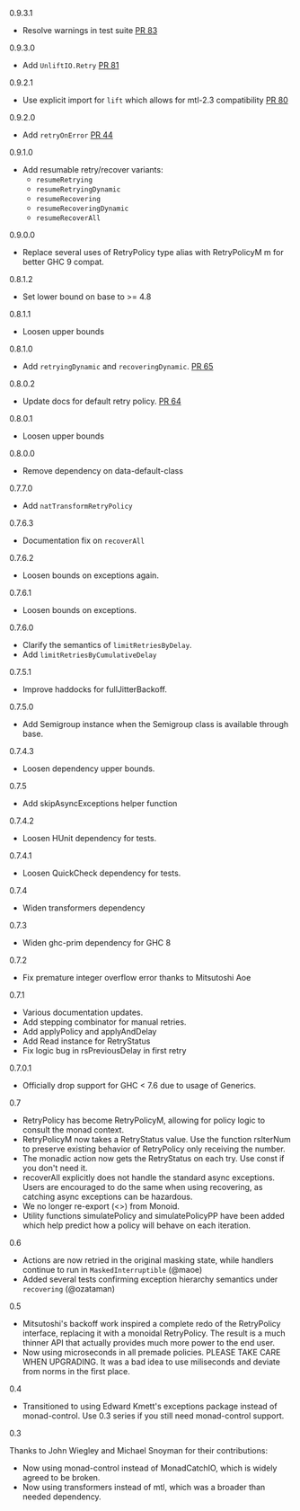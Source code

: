 0.9.3.1
* Resolve warnings in test suite [PR 83](https://github.com/Soostone/retry/pull/83)

0.9.3.0
* Add `UnliftIO.Retry` [PR 81](https://github.com/Soostone/retry/pull/81)

0.9.2.1
* Use explicit import for `lift` which allows for mtl-2.3 compatibility [PR 80](https://github.com/Soostone/retry/pull/80)

0.9.2.0
* Add `retryOnError` [PR 44](https://github.com/Soostone/retry/pull/44)

0.9.1.0
* Add resumable retry/recover variants:
  * `resumeRetrying`
  * `resumeRetryingDynamic`
  * `resumeRecovering`
  * `resumeRecoveringDynamic`
  * `resumeRecoverAll`

0.9.0.0
* Replace several uses of RetryPolicy type alias with RetryPolicyM m for better
  GHC 9 compat.

0.8.1.2
* Set lower bound on base to >= 4.8

0.8.1.1
* Loosen upper bounds

0.8.1.0
* Add `retryingDynamic` and `recoveringDynamic`. [PR 65](https://github.com/Soostone/retry/pull/65)

0.8.0.2
* Update docs for default retry policy. [PR 64](https://github.com/Soostone/retry/pull/64)

0.8.0.1
* Loosen upper bounds

0.8.0.0
* Remove dependency on data-default-class

0.7.7.0
* Add `natTransformRetryPolicy`

0.7.6.3
* Documentation fix on `recoverAll`

0.7.6.2
* Loosen bounds on exceptions again.

0.7.6.1
* Loosen bounds on exceptions.

0.7.6.0
* Clarify the semantics of `limitRetriesByDelay`.
* Add `limitRetriesByCumulativeDelay`

0.7.5.1
* Improve haddocks for fullJitterBackoff.

0.7.5.0
* Add Semigroup instance when the Semigroup class is available through base.

0.7.4.3
* Loosen dependency upper bounds.

0.7.5
* Add skipAsyncExceptions helper function

0.7.4.2
* Loosen HUnit dependency for tests.

0.7.4.1
* Loosen QuickCheck dependency for tests.

0.7.4
* Widen transformers dependency

0.7.3
* Widen ghc-prim dependency for GHC 8

0.7.2
* Fix premature integer overflow error thanks to Mitsutoshi Aoe

0.7.1
* Various documentation updates.
* Add stepping combinator for manual retries.
* Add applyPolicy and applyAndDelay
* Add Read instance for RetryStatus
* Fix logic bug in rsPreviousDelay in first retry

0.7.0.1
* Officially drop support for GHC < 7.6 due to usage of Generics.

0.7
* RetryPolicy has become RetryPolicyM, allowing for policy logic to
  consult the monad context.
* RetryPolicyM now takes a RetryStatus value. Use the function
  rsIterNum to preserve existing behavior of RetryPolicy only
  receiving the number.
* The monadic action now gets the RetryStatus on each try. Use const
  if you don't need it.
* recoverAll explicitly does not handle the standard async
  exceptions. Users are encouraged to do the same when using
  recovering, as catching async exceptions can be hazardous.
* We no longer re-export (<>) from Monoid.
* Utility functions simulatePolicy and simulatePolicyPP have been
  added which help predict how a policy will behave on each iteration.

0.6

* Actions are now retried in the original masking state, while
  handlers continue to run in `MaskedInterruptible` (@maoe)
* Added several tests confirming exception hierarchy semantics under
  `recovering` (@ozataman)

0.5

* Mitsutoshi's backoff work inspired a complete redo of the
  RetryPolicy interface, replacing it with a monoidal RetryPolicy. The
  result is a much thinner API that actually provides much more power
  to the end user.
* Now using microseconds in all premade policies. PLEASE TAKE CARE
  WHEN UPGRADING. It was a bad idea to use miliseconds and deviate
  from norms in the first place.

0.4

* Transitioned to using Edward Kmett's exceptions package instead of
  monad-control. Use 0.3 series if you still need monad-control
  support.

0.3

Thanks to John Wiegley and Michael Snoyman for their contributions:

* Now using monad-control instead of MonadCatchIO, which is widely
  agreed to be broken.
* Now using transformers instead of mtl, which was a broader than
  needed dependency.
